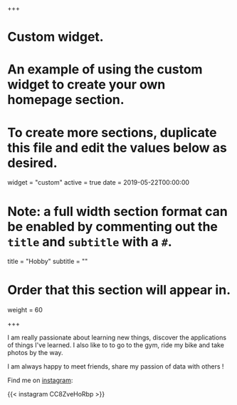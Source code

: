 +++
# Custom widget.
# An example of using the custom widget to create your own homepage section.
# To create more sections, duplicate this file and edit the values below as desired.
widget = "custom"
active = true
date = 2019-05-22T00:00:00

# Note: a full width section format can be enabled by commenting out the `title` and `subtitle` with a `#`.
title = "Hobby"
subtitle = ""

# Order that this section will appear in.
weight = 60


+++

I am really passionate about learning new things, discover the applications of things I've learned.  I also like to to go to the gym, ride my bike and take photos by the way.

I am always happy to meet friends, share my passion of data with others !

Find me on [instagram](https://www.instagram.com/axel_cleris/):

{{< instagram CC8ZveHoRbp >}}